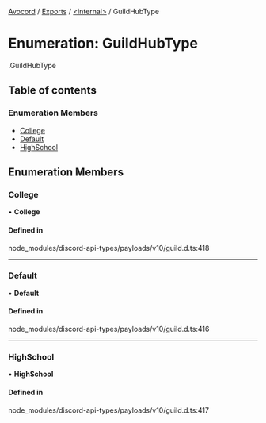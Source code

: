 [Avocord](../README.md) / [Exports](../modules.md) / [<internal\>](../modules/internal_.md) / GuildHubType

# Enumeration: GuildHubType

[<internal>](../modules/internal_.md).GuildHubType

## Table of contents

### Enumeration Members

- [College](internal_.GuildHubType.md#college)
- [Default](internal_.GuildHubType.md#default)
- [HighSchool](internal_.GuildHubType.md#highschool)

## Enumeration Members

### College

• **College**

#### Defined in

node_modules/discord-api-types/payloads/v10/guild.d.ts:418

___

### Default

• **Default**

#### Defined in

node_modules/discord-api-types/payloads/v10/guild.d.ts:416

___

### HighSchool

• **HighSchool**

#### Defined in

node_modules/discord-api-types/payloads/v10/guild.d.ts:417
